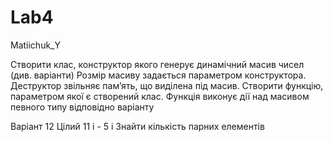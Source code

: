 # Lab4
Matiichuk_Y

Створити клас, конструктор якого генерує динамічний масив чисел (див.
варіанти) Розмір масиву задається параметром конструктора. Деструктор
звільняє пам’ять, що виділена під масив. Створити функцію, параметром якої є
створений клас. Функція виконує дії над масивом певного типу відповідно
варіанту

Варіант 12    Цілий    11     i - 5     i     Знайти кількість парних елементів
